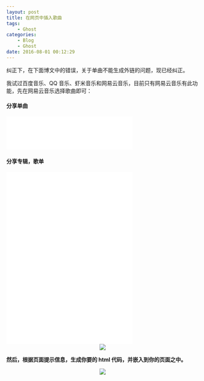 ```yaml
---
layout: post
title: 在网页中插入歌曲
tags: 
    - Ghost
categories: 
    - Blog
    - Ghost
date: 2016-08-01 00:12:29
---
```


纠正下，在下面博文中的错误，关于单曲不能生成外链的问题，现已经纠正。

我试过百度音乐、QQ 音乐、虾米音乐和网易云音乐，目前只有网易云音乐有此功能，先在网易云音乐选择歌曲即可：

#### 分享单曲

<iframe frameborder="no" border="0" marginwidth="0" marginheight="0" width=330 height=86 src="//music.163.com/outchain/player?type=2&id=101906&auto=1&height=66"></iframe>

#### 分享专辑，歌单

<iframe frameborder="no" border="0" marginwidth="0" marginheight="0" width=330 height=450 src="//music.163.com/outchain/player?type=0&id=26096079&auto=1&height=430"></iframe>

<div align=center>
<img src="http://samzong.oss-cn-shenzhen.aliyuncs.com/2016/07/1-6UcK4gXBrACw.jpg">
</div>

**然后，根据页面提示信息，生成你要的 html 代码，并嵌入到你的页面之中。**
<div align=center>
<img src="http://samzong.oss-cn-shenzhen.aliyuncs.com/2016/07/2-6UcK4gXBrACw.jpg">
</div>
